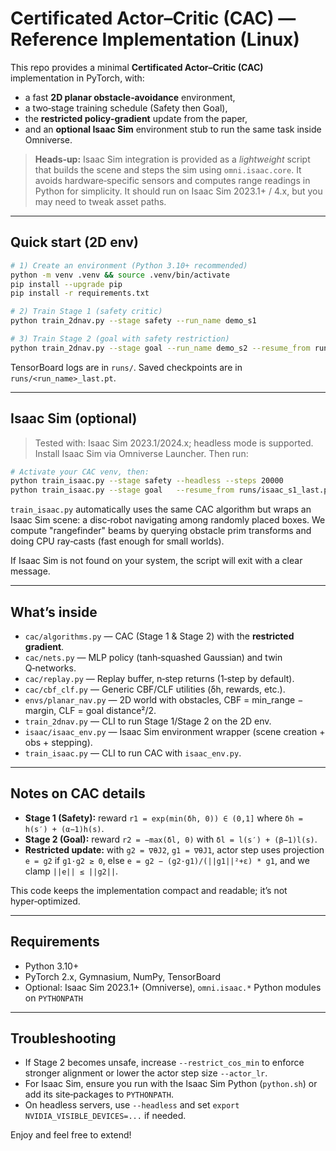 # Certificated Actor–Critic (CAC) — Reference Implementation (Linux)

This repo provides a minimal **Certificated Actor–Critic (CAC)** implementation in PyTorch, with:
- a fast **2D planar obstacle‑avoidance** environment,
- a two‑stage training schedule (Safety then Goal),
- the **restricted policy‑gradient** update from the paper,
- and an **optional Isaac Sim** environment stub to run the same task inside Omniverse.

> **Heads‑up:** Isaac Sim integration is provided as a *lightweight* script that builds the scene and steps the sim using `omni.isaac.core`. It avoids hardware‑specific sensors and computes range readings in Python for simplicity. It should run on Isaac Sim 2023.1+ / 4.x, but you may need to tweak asset paths.

---

## Quick start (2D env)

```bash
# 1) Create an environment (Python 3.10+ recommended)
python -m venv .venv && source .venv/bin/activate
pip install --upgrade pip
pip install -r requirements.txt

# 2) Train Stage 1 (safety critic)
python train_2dnav.py --stage safety --run_name demo_s1

# 3) Train Stage 2 (goal with safety restriction)
python train_2dnav.py --stage goal --run_name demo_s2 --resume_from runs/demo_s1_last.pt
```

TensorBoard logs are in `runs/`. Saved checkpoints are in `runs/<run_name>_last.pt`.

---

## Isaac Sim (optional)

> Tested with: Isaac Sim 2023.1/2024.x; headless mode is supported.
> Install Isaac Sim via Omniverse Launcher. Then run:

```bash
# Activate your CAC venv, then:
python train_isaac.py --stage safety --headless --steps 20000
python train_isaac.py --stage goal   --resume_from runs/isaac_s1_last.pt --headless --steps 20000
```

`train_isaac.py` automatically uses the same CAC algorithm but wraps an Isaac Sim scene: a disc‑robot navigating among randomly placed boxes. We compute "rangefinder" beams by querying obstacle prim transforms and doing CPU ray‑casts (fast enough for small worlds).

If Isaac Sim is not found on your system, the script will exit with a clear message.

---

## What’s inside

- `cac/algorithms.py` — CAC (Stage 1 & Stage 2) with the **restricted gradient**.
- `cac/nets.py` — MLP policy (tanh‑squashed Gaussian) and twin Q‑networks.
- `cac/replay.py` — Replay buffer, n‑step returns (1‑step by default).
- `cac/cbf_clf.py` — Generic CBF/CLF utilities (δh, rewards, etc.).
- `envs/planar_nav.py` — 2D world with obstacles, CBF = min_range − margin, CLF = goal distance²/2.
- `train_2dnav.py` — CLI to run Stage 1/Stage 2 on the 2D env.
- `isaac/isaac_env.py` — Isaac Sim environment wrapper (scene creation + obs + stepping).
- `train_isaac.py` — CLI to run CAC with `isaac_env.py`.

---

## Notes on CAC details

- **Stage 1 (Safety):** reward `r1 = exp(min(δh, 0)) ∈ (0,1]` where `δh = h(s′) + (α−1)h(s)`.
- **Stage 2 (Goal):** reward `r2 = −max(δl, 0)` with `δl = l(s′) + (β−1)l(s)`.
- **Restricted update:** with `g2 = ∇θJ2`, `g1 = ∇θJ1`, actor step uses projection
  `e = g2` if `g1·g2 ≥ 0`, else `e = g2 − (g2·g1)/(||g1||²+ε) * g1`, and we clamp `||e|| ≤ ||g2||`.

This code keeps the implementation compact and readable; it’s not hyper‑optimized.

---

## Requirements

- Python 3.10+
- PyTorch 2.x, Gymnasium, NumPy, TensorBoard
- Optional: Isaac Sim 2023.1+ (Omniverse), `omni.isaac.*` Python modules on `PYTHONPATH`

---

## Troubleshooting

- If Stage 2 becomes unsafe, increase `--restrict_cos_min` to enforce stronger alignment
  or lower the actor step size `--actor_lr`.
- For Isaac Sim, ensure you run with the Isaac Sim Python (`python.sh`) or add its site‑packages to `PYTHONPATH`.
- On headless servers, use `--headless` and set `export NVIDIA_VISIBLE_DEVICES=...` if needed.

Enjoy and feel free to extend!

